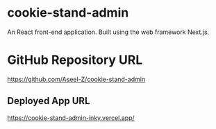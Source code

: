 # cookie-stand-admin
An React front-end application. Built using the web framework Next.js. 


# GitHub Repository URL
https://github.com/Aseel-Z/cookie-stand-admin

## Deployed App URL
https://cookie-stand-admin-inky.vercel.app/
